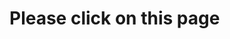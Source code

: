 <!DOCTYPE html>
<html>
<head>
<script>
function insert_newElement()
{
        var newItem  = document.createElement("hr");
        var destParent   = document.getElementsByTagName("body")[0];
        destParent.insertBefore( newItem, destParent.firstChild);
}
</script>
</head>
<body onclick="insert_newElement()">
<h1 id= "my_text"> Please click on this page </h1>
</body>
</html>

